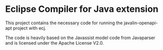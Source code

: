 # Eclipse Compiler for Java extension
This project contains the necessary code for running the javalin-openapi-apt project with ecj.

The code is heavily based on the Javassist model code from Javaparser and is licensed under the Apache License V2.0.
